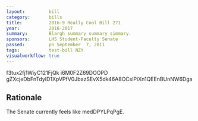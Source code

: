 ```yaml
---
layout:         bill
category:       bills
title:          2016-9 Really Cool Bill 271
year:           2016-2017
summary:        Blargh summary summary simmary.
sponsors:       LHS Student-Faculty Senate
passed:         pn September  7, 2011
tags:           test-bill NZY
visualworkflow: true
---
```



f3tux2fj1WiyC121FjQk i6M0F2Z69DOOPD gZXcjeDbFnTdyID1XpVPfV0JbazSEvX5dk46A8OCslPiXn1QEEnBUnNW6Dga 




Rationale
---------
The Senate currently feels like medDPYLPqPgE.

